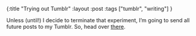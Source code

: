 {:title "Trying out Tumblr"
 :layout :post
 :tags ["tumblr", "writing"]
}

Unless (until!) I decide to terminate that experiment, I’m going to send all future posts to my Tumblr. So, head over [there](http://agamposts.tumblr.com).
